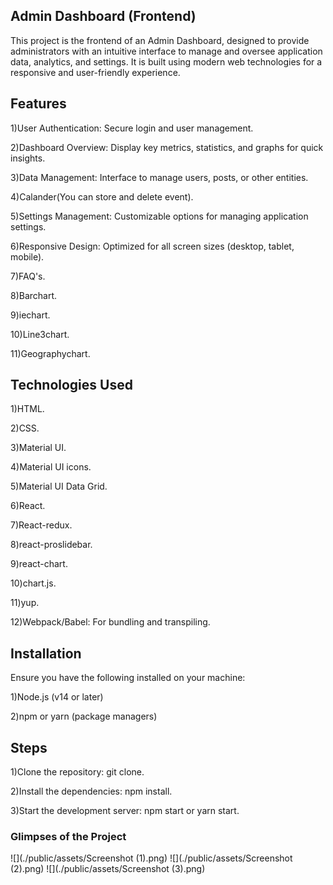 ## Admin Dashboard (Frontend)

This project is the frontend of an Admin Dashboard, designed to provide administrators with an intuitive interface to manage and oversee application data, analytics, and settings. It is built using modern web technologies for a responsive and user-friendly experience.

## Features


1)User Authentication: Secure login and user management.

2)Dashboard Overview: Display key metrics, statistics, and graphs for quick insights.

3)Data Management: Interface to manage users, posts, or other entities.

4)Calander(You can store and delete event).

5)Settings Management: Customizable options for managing application settings.

6)Responsive Design: Optimized for all screen sizes (desktop, tablet, mobile).

7)FAQ's.

8)Barchart.

9)iechart.

10)Line3chart.

11)Geographychart.


## Technologies Used

1)HTML.

2)CSS.

3)Material UI.

4)Material UI icons.

5)Material UI Data Grid.

6)React.

7)React-redux.

8)react-proslidebar.

9)react-chart.

10)chart.js.

11)yup.

12)Webpack/Babel: For bundling and transpiling.


## Installation


Ensure you have the following installed on your machine:

1)Node.js (v14 or later)

2)npm or yarn (package managers)


## Steps


1)Clone the repository: git clone.

2)Install the dependencies: npm install.

3)Start the development server: npm start or yarn start.

### Glimpses of the Project

![](./public/assets/Screenshot (1).png)
![](./public/assets/Screenshot (2).png)
![](./public/assets/Screenshot (3).png)